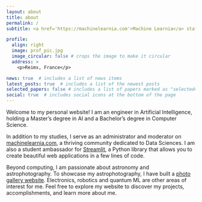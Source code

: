 ```yaml
---
layout: about
title: about
permalink: /
subtitle: <a href='https://machinelearnia.com'>Machine Learnia</a> staff. AI engineer.

profile:
  align: right
  image: prof_pic.jpg
  image_circular: false # crops the image to make it circular
  address: >
    <p>Reims, France</p>

news: true  # includes a list of news items
latest_posts: true  # includes a list of the newest posts
selected_papers: false # includes a list of papers marked as "selected={true}"
social: true  # includes social icons at the bottom of the page
---
```


Welcome to my personal website! I am an engineer in Artificial Intelligence, holding a Master’s degree in AI and a Bachelor’s degree in Computer Science.

In addition to my studies, I serve as an administrator and moderator on [machinelearnia.com](https://machinelearnia.com), a thriving community dedicated to Data Sciences. I am also a student ambassador for [Streamlit](https://streamlit.io/), a Python library that allows you to create beautiful web applications in a few lines of code. 

Beyond computing, I am passionate about astronomy and astrophotography. To showcase my astrophotography, I have built a [photo gallery website](https://antonin-lfv.github.io/PhotographyWebsite/). Electronics, robotics and quantum ML are other areas of interest for me. Feel free to explore my website to discover my projects, accomplishments, and learn more about me.
